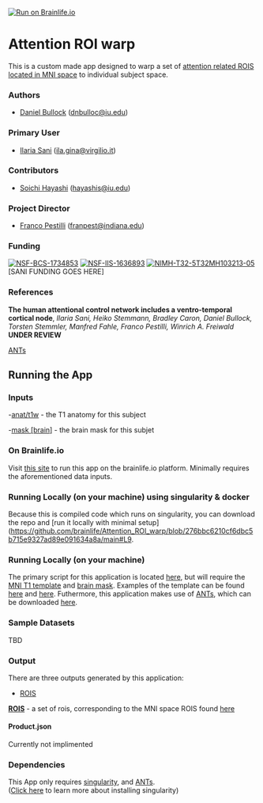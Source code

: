[![Run on Brainlife.io](https://img.shields.io/badge/Brainlife-bl.app.168-blue.svg)](https://doi.org/10.25663/brainlife.app.168)

# Attention ROI warp
This is a custom made app designed to warp a set of [attention related ROIS located in MNI space](https://github.com/brainlife/Attention_ROI_warp/tree/master/rois) to individual subject space.

### Authors
- [Daniel Bullock](https://github.com/DanNBullock) (dnbulloc@iu.edu)

### Primary User
- [Ilaria Sani](https://github.com/IlariaSani) (ila.gina@virgilio.it)

### Contributors
- [Soichi Hayashi](https://github.com/soichih) (hayashis@iu.edu)

### Project Director
- [Franco Pestilli](https://github.com/francopestilli) (franpest@indiana.edu)

### Funding 
[![NSF-BCS-1734853](https://img.shields.io/badge/NSF_BCS-1734853-blue.svg)](https://nsf.gov/awardsearch/showAward?AWD_ID=1734853)
[![NSF-IIS-1636893](https://img.shields.io/badge/NSF_IIS-1636893-blue.svg)](https://nsf.gov/awardsearch/showAward?AWD_ID=1636893)
[![NIMH-T32-5T32MH103213-05](https://img.shields.io/badge/NIMH_T32-5T32MH103213--05-blue.svg)](https://projectreporter.nih.gov/project_info_description.cfm?aid=9725739)
[SANI FUNDING GOES HERE]

### References 
**The human attentional control network includes a ventro-temporal cortical node**,
_Ilaria Sani, Heiko Stemmann, Bradley Caron, Daniel Bullock, Torsten
Stemmler, Manfred Fahle, Franco Pestilli, Winrich A. Freiwald_
**UNDER REVIEW**

[ANTs](http://picsl.upenn.edu/software/ants/)

## Running the App 

### Inputs

-[anat/t1w](https://brainlife.io/datatypes/58c33bcee13a50849b25879a) - the T1 anatomy for this subject

-[mask [brain]](https://brainlife.io/datatypes/5a281aee2c214c9ba83ce620) - the brain mask for this subjet

### On Brainlife.io

Visit [this site](https://doi.org/10.25663/brainlife.app.168) to run this app on the brainlife.io platform.  Minimally requires the aforementioned data inputs.

### Running Locally (on your machine) using singularity & docker

Because this is compiled code which runs on singularity, you can download the repo and [run it locally with minimal setup](https://github.com/brainlife/Attention_ROI_warp/blob/276bbc6210cf6dbc5b715e9327ad89e091634a8a/main#L9.  

### Running Locally (on your machine)

The primary script for this application is located [here](https://github.com/brainlife/Attention_ROI_warp/blob/master/CoordTransform.sh), but will require the [MNI T1 template](https://github.com/brainlife/Attention_ROI_warp/blob/276bbc6210cf6dbc5b715e9327ad89e091634a8a/CoordTransform.sh#L21) and [brain mask](https://github.com/brainlife/Attention_ROI_warp/blob/276bbc6210cf6dbc5b715e9327ad89e091634a8a/CoordTransform.sh#L22).  Examples of the template can be found [here](http://www.bic.mni.mcgill.ca/ServicesAtlases/ICBM152NLin2009) and [here](https://fsl.fmrib.ox.ac.uk/fsl/fslwiki/Atlases).  Futhermore, this application makes use of [ANTs](http://picsl.upenn.edu/software/ants/), which can be downloaded [here](https://github.com/ANTsX/ANTs).

### Sample Datasets

TBD

### Output

There are three outputs generated by this application:
- [ROIS](https://brainlife.io/datatypes/5be9ea0315a8683a39a1ebd9)

[**ROIS**](https://brainlife.io/datatypes/5be9ea0315a8683a39a1ebd9) - a set of rois, corresponding to the MNI space ROIS found [here](https://github.com/brainlife/Attention_ROI_warp/tree/master/rois)

#### Product.json

Currently not implimented

### Dependencies

This App only requires [singularity](https://www.sylabs.io/singularity/), and [ANTs](http://picsl.upenn.edu/software/ants/).  
([Click here](https://singularity.lbl.gov/docs-installation) to learn more about installing singularity)

 
